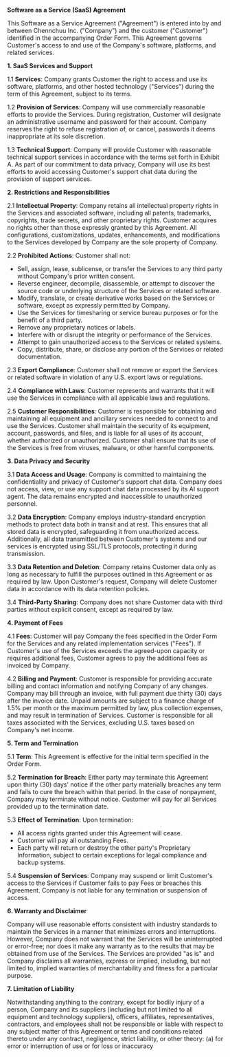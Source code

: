 **Software as a Service (SaaS) Agreement**

This Software as a Service Agreement ("Agreement") is entered into by and between Chennchuu Inc. ("Company") and the customer ("Customer") identified in the accompanying Order Form. This Agreement governs Customer's access to and use of the Company's software, platforms, and related services.

**1. SaaS Services and Support**

1.1 **Services**: Company grants Customer the right to access and use its software, platforms, and other hosted technology ("Services") during the term of this Agreement, subject to its terms.

1.2 **Provision of Services**: Company will use commercially reasonable efforts to provide the Services. During registration, Customer will designate an administrative username and password for their account. Company reserves the right to refuse registration of, or cancel, passwords it deems inappropriate at its sole discretion.

1.3 **Technical Support**: Company will provide Customer with reasonable technical support services in accordance with the terms set forth in Exhibit A. As part of our commitment to data privacy, Company will use its best efforts to avoid accessing Customer's support chat data during the provision of support services.

**2. Restrictions and Responsibilities**

2.1 **Intellectual Property**: Company retains all intellectual property rights in the Services and associated software, including all patents, trademarks, copyrights, trade secrets, and other proprietary rights. Customer acquires no rights other than those expressly granted by this Agreement. All configurations, customizations, updates, enhancements, and modifications to the Services developed by Company are the sole property of Company.

2.2 **Prohibited Actions**: Customer shall not:

- Sell, assign, lease, sublicense, or transfer the Services to any third party without Company's prior written consent.
- Reverse engineer, decompile, disassemble, or attempt to discover the source code or underlying structure of the Services or related software.
- Modify, translate, or create derivative works based on the Services or software, except as expressly permitted by Company.
- Use the Services for timesharing or service bureau purposes or for the benefit of a third party.
- Remove any proprietary notices or labels.
- Interfere with or disrupt the integrity or performance of the Services.
- Attempt to gain unauthorized access to the Services or related systems.
- Copy, distribute, share, or disclose any portion of the Services or related documentation.

2.3 **Export Compliance**: Customer shall not remove or export the Services or related software in violation of any U.S. export laws or regulations.

2.4 **Compliance with Laws**: Customer represents and warrants that it will use the Services in compliance with all applicable laws and regulations.

2.5 **Customer Responsibilities**: Customer is responsible for obtaining and maintaining all equipment and ancillary services needed to connect to and use the Services. Customer shall maintain the security of its equipment, account, passwords, and files, and is liable for all uses of its account, whether authorized or unauthorized. Customer shall ensure that its use of the Services is free from viruses, malware, or other harmful components.

**3. Data Privacy and Security**

3.1 **Data Access and Usage**: Company is committed to maintaining the confidentiality and privacy of Customer's support chat data. Company does not access, view, or use any support chat data processed by its AI support agent. The data remains encrypted and inaccessible to unauthorized personnel.

3.2 **Data Encryption**: Company employs industry-standard encryption methods to protect data both in transit and at rest. This ensures that all stored data is encrypted, safeguarding it from unauthorized access. Additionally, all data transmitted between Customer's systems and our services is encrypted using SSL/TLS protocols, protecting it during transmission.

3.3 **Data Retention and Deletion**: Company retains Customer data only as long as necessary to fulfill the purposes outlined in this Agreement or as required by law. Upon Customer's request, Company will delete Customer data in accordance with its data retention policies.

3.4 **Third-Party Sharing**: Company does not share Customer data with third parties without explicit consent, except as required by law.

**4. Payment of Fees**

4.1 **Fees**: Customer will pay Company the fees specified in the Order Form for the Services and any related implementation services ("Fees"). If Customer's use of the Services exceeds the agreed-upon capacity or requires additional fees, Customer agrees to pay the additional fees as invoiced by Company.

4.2 **Billing and Payment**: Customer is responsible for providing accurate billing and contact information and notifying Company of any changes. Company may bill through an invoice, with full payment due thirty (30) days after the invoice date. Unpaid amounts are subject to a finance charge of 1.5% per month or the maximum permitted by law, plus collection expenses, and may result in termination of Services. Customer is responsible for all taxes associated with the Services, excluding U.S. taxes based on Company's net income.

**5. Term and Termination**

5.1 **Term**: This Agreement is effective for the initial term specified in the Order Form.

5.2 **Termination for Breach**: Either party may terminate this Agreement upon thirty (30) days' notice if the other party materially breaches any term and fails to cure the breach within that period. In the case of nonpayment, Company may terminate without notice. Customer will pay for all Services provided up to the termination date.

5.3 **Effect of Termination**: Upon termination:

- All access rights granted under this Agreement will cease.
- Customer will pay all outstanding Fees.
- Each party will return or destroy the other party's Proprietary Information, subject to certain exceptions for legal compliance and backup systems.

5.4 **Suspension of Services**: Company may suspend or limit Customer's access to the Services if Customer fails to pay Fees or breaches this Agreement. Company is not liable for any termination or suspension of access.

**6. Warranty and Disclaimer**

Company will use reasonable efforts consistent with industry standards to maintain the Services in a manner that minimizes errors and interruptions. However, Company does not warrant that the Services will be uninterrupted or error-free; nor does it make any warranty as to the results that may be obtained from use of the Services. The Services are provided "as is" and Company disclaims all warranties, express or implied, including, but not limited to, implied warranties of merchantability and fitness for a particular purpose.

**7. Limitation of Liability**

Notwithstanding anything to the contrary, except for bodily injury of a person, Company and its suppliers (including but not limited to all equipment and technology suppliers), officers, affiliates, representatives, contractors, and employees shall not be responsible or liable with respect to any subject matter of this Agreement or terms and conditions related thereto under any contract, negligence, strict liability, or other theory: (a) for error or interruption of use or for loss or inaccuracy 
